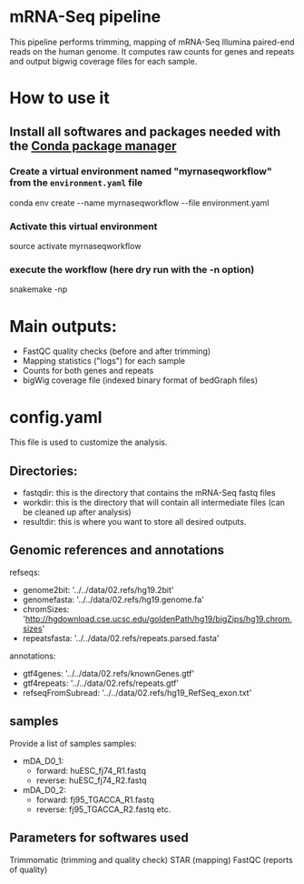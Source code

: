 # mRNA-Seq pipeline 
This pipeline performs trimming, mapping of mRNA-Seq Illumina paired-end reads on the human genome. It computes raw counts for genes and repeats and output bigwig coverage files for each sample.

# How to use it

## Install all softwares and packages needed with the [Conda package manager](https://conda.io/docs/using/envs.html)

### Create a virtual environment named "myrnaseqworkflow" from the `environment.yaml` file
conda env create --name myrnaseqworkflow --file environment.yaml

### Activate this virtual environment
source activate myrnaseqworkflow

### execute the workflow (here dry run with the -n option)
snakemake -np
 
# Main outputs:
*  FastQC quality checks (before and after trimming)
*  Mapping statistics ("logs") for each sample
*  Counts for both genes and repeats   
*  bigWig coverage file (indexed binary format of bedGraph files)

# config.yaml
This file is used to customize the analysis. 

## Directories:
*  fastqdir: this is the directory that contains the mRNA-Seq fastq files
*  workdir: this is the directory that will contain all intermediate files (can be cleaned up after analysis)
*  resultdir: this is where you want to store all desired outputs.

## Genomic references and annotations
refseqs:
* genome2bit: '../../data/02.refs/hg19.2bit'
* genomefasta: '../../data/02.refs/hg19.genome.fa'
* chromSizes: 'http://hgdownload.cse.ucsc.edu/goldenPath/hg19/bigZips/hg19.chrom.sizes'
* repeatsfasta: '../../data/02.refs/repeats.parsed.fasta'

annotations:
* gtf4genes: '../../data/02.refs/knownGenes.gtf'
* gtf4repeats: '../../data/02.refs/repeats.gtf'
* refseqFromSubread: '../../data/02.refs/hg19_RefSeq_exon.txt'

## samples
Provide a list of samples
samples:
* mDA_D0_1:
  * forward: huESC_fj74_R1.fastq
  * reverse: huESC_fj74_R2.fastq
* mDA_D0_2:
  * forward: fj95_TGACCA_R1.fastq
  * reverse: fj95_TGACCA_R2.fastq
etc.   

## Parameters for softwares used
Trimmomatic (trimming and quality check)
STAR (mapping)
FastQC (reports of quality)

